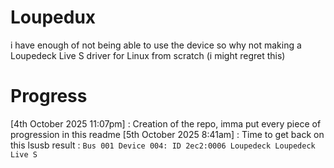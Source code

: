 # Loupedux
i have enough of not being able to use the device so why not making a Loupedeck Live S driver for Linux from scratch (i might regret this)

# Progress
[4th October 2025 11:07pm] : 
Creation of the repo, imma put every piece of progression in this readme
[5th October 2025 8:41am] :
Time to get back on this 
lsusb result : ```Bus 001 Device 004: ID 2ec2:0006 Loupedeck Loupedeck Live S```
